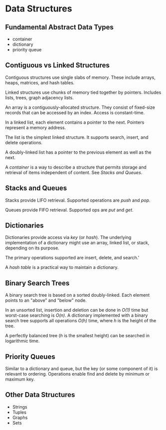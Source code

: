 # Data Structures
## Fundamental Abstract Data Types
- container
- dictionary
- priority queue

## Contiguous vs Linked Structures
Contiguous structures use single slabs of memory. These include arrays, heaps, matrices, and hash tables.

Linked structures use chunks of memory tied together by pointers. Includes lists, trees, graph adjacency lists.

An array is a contiguously-allocated structure. They consist of fixed-size records that can be accessed by an index. Access is constant-time.

In a linked list, each element contains a pointer to the next. Pointers represent a memory address. 

The list is the simplest linked structure. It supports search, insert, and delete operations.

A doubly-linked list has a pointer to the previous element as well as the next.

A _container_ is a way to describe a structure that permits storage and retrieval of items independent of content. See _Stacks and Queues_.

## Stacks and Queues
Stacks provide LIFO retrieval. Supported operations are _push_ and _pop_.

Queues provide FIFO retrieval. Supported ops are _put_ and _get_.

## Dictionaries
Dictionaries provide access via _key_ (or _hash_). The underlying implementation of a dictionary might use an array, linked list, or stack, depending on its purpose.

The primary operations supported are insert, delete, and search.'

A _hash table_ is a practical way to maintain a dictionary.

## Binary Search Trees
A binary search tree is based on a sorted doubly-linked. Each element points to an "above" and "below" node.

In an unsorted list, insertion and deletion can be done in _O(1)_ time but worst-case searching is _O(n)_. A dictionary implemented with a binary search tree supports all operations _O(h)_ time, where _h_ is the height of the tree.

A perfectly balanced tree (_h_ is the smallest height) can be searched in logarithmic time.

## Priority Queues
Similar to a dictionary and queue, but the key (or some component of it) is relevant to ordering. Operations enable find and delete by minimum or maximum key. 

## Other Data Structures

- Strings
- Tuples
- Graphs
- Sets